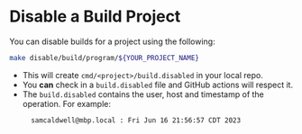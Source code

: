 Disable a Build Project
=======================

You can disable builds for a project using the following:

```bash 
make disable/build/program/${YOUR_PROJECT_NAME}
```

* This will create `cmd/<project>/build.disabled` in your local repo.
* You **can** check in a `build.disabled` file and GitHub actions will respect it.
* The `build.disabled` contains the user, host and timestamp of the operation.
  For example:
  ```text
    samcaldwell@mbp.local : Fri Jun 16 21:56:57 CDT 2023
  ```
